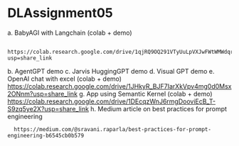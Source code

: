 # DLAssignment05

a. BabyAGI with Langchain (colab + demo)

     https://colab.research.google.com/drive/1qjRQ9OQ291VTyUuLpVXJwFWtWMWdqr0d?usp=share_link
      
b. AgentGPT demo
c. Jarvis HuggingGPT demo
d. Visual GPT demo
e. OpenAI chat with excel (colab + demo)
      https://colab.research.google.com/drive/1JHkyR_BJF7IarXkVpv4mg0d0Msx2ONnm?usp=share_link
g. App using Semantic Kernel (colab + demo)
      https://colab.research.google.com/drive/1DEcqzWnJ6rmgDooviEcB_T-S9zq5ye2X?usp=share_link
h. Medium article on best practices for prompt engineering

      https://medium.com/@sravani.raparla/best-practices-for-prompt-engineering-b6545cb0b579
